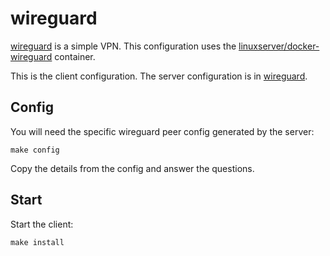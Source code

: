 # wireguard

[wireguard](https://www.wireguard.com/) is a simple VPN. This configuration uses
the
[linuxserver/docker-wireguard](https://github.com/linuxserver/docker-wireguard)
container.

This is the client configuration. The server configuration is in
[wireguard](../wireguard).


## Config

You will need the specific wireguard peer config generated by the server:

```
make config
```

Copy the details from the config and answer the questions.


## Start

Start the client:

```
make install
```
